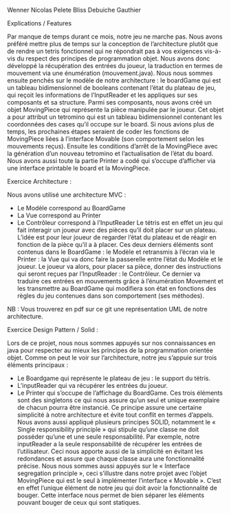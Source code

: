 Wenner Nicolas
Pelete Bliss
Debuiche Gauthier

Explications / Features

Par manque de temps durant ce mois, notre jeu ne marche pas. 
Nous avons préféré mettre plus de temps sur la conception de l’architecture plutôt que de rendre un tetris fonctionnel qui ne répondrait pas à vos exigences vis-à-vis du respect des principes de programmation objet.
Nous avons donc développé la récupération des entrées du joueur, la traduction en termes de mouvement via une énumération (mouvement.java).
Nous nous sommes ensuite penchés sur le modèle de notre architecture : le boardGame qui est un tableau bidimensionnel de booleans contenant l’état du plateau de jeu, qui reçoit les informations de l’InputReader et les appliques sur ses composants et sa structure. 
Parmi ses composants, nous avons créé un objet MovingPiece qui représente la pièce manipulée par le joueur. Cet objet a pour attribut un tetromino qui est un tableau bidimensionnel contenant les coordonnées des cases qu’il occupe sur le board.
Si nous avions plus de temps, les prochaines étapes seraient de coder les fonctions de MovingPiece liées à l’interface Movable (son comportement selon les mouvements reçus).
Ensuite les conditions d’arrêt de la MovingPiece avec la génération d’un nouveau tetromino et l’actualisation de l’état du board.
Nous avons aussi toute la partie Printer a codé qui s’occupe d’afficher via une interface printable le board et la MovingPiece.

Exercice Architecture :

Nous avons utilisé une architecture MVC :
-	Le Modèle correspond au BoardGame
-	La Vue correspond au Printer
-	Le Contrôleur correspond à l’InputReader
Le tétris est en effet un jeu qui fait interagir un joueur avec des pièces qu’il doit placer sur un plateau.
L’idée est pour leur joueur de regarder l’état du plateau et de réagir en fonction de la pièce qu’il a à placer. Ces deux derniers éléments sont contenus dans le BoardGame : le Modèle et retransmis à l’écran via le Printer : la Vue qui va donc faire la passerelle entre l’état du Modèle et le joueur.
Le joueur va alors, pour placer sa pièce, donner des instructions qui seront reçues par l’InputReader : le Contrôleur. Ce dernier va traduire ces entrées en mouvements grâce à l’énumération Movement et les transmettre au BoardGame qui modifiera son état en fonctions des règles du jeu contenues dans son comportement (ses méthodes).

NB : Vous trouverez en pdf sur ce git une représentation UML de notre architecture.

Exercice Design Pattern / Solid :

Lors de ce projet, nous nous sommes appuyés sur nos connaissances en java pour respecter au mieux les principes de la programmation orientée objet.
Comme on peut le voir sur l’architecture, notre jeu s’appuie sur trois éléments principaux :
-	Le Boardgame qui représente le plateau de jeu : le support du tétris.
-	L’inputReader qui va récupérer les entrées du joueur.
-	Le Printer qui s’occupe de l’affichage du BoardGame.
Ces trois éléments sont des singletons ce qui nous assure qu’un seul et unique exemplaire de chacun pourra être instancié. Ce principe assure une certaine simplicité à notre architecture et évite tout conflit en termes d’appels.
Nous avons aussi appliqué plusieurs principes SOLID, notamment le « Single responsibility principle » qui stipule qu’une classe ne doit posséder qu’une et une seule responsabilité.
Par exemple, notre inputReader a la seule responsabilité de récupérer les entrées de l’utilisateur. Ceci nous apporte aussi de la simplicité en évitant les redondances et assure que chaque classe aura une fonctionnalité précise.
Nous nous sommes aussi appuyés sur le « Interface segregation principle », ceci s’illustre dans notre projet avec l’objet MovingPiece qui est le seul à implémenter l’interface « Movable ». C’est en effet l’unique élément de notre jeu qui doit avoir la fonctionnalité de bouger. Cette interface nous permet de bien séparer les éléments pouvant bouger de ceux qui sont statiques.
